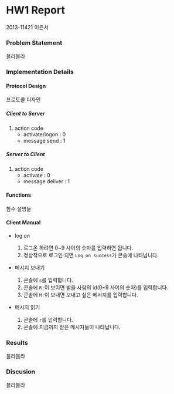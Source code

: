 HW1 Report
====
2013-11421 이은서

### Problem Statement
블라블라

### Implementation Details
#### Protocol Design
프로토콜 디자인

##### Client to Server
1. action code
    - activate/logon : 0
    - message send : 1

##### Server to Client
1. action code
    - activate : 0
    - message deliver : 1

#### Functions
함수 설명들

#### Client Manual
- log on
    1. 로그온 하려면 0~9 사이의 숫자를 입력하면 됩니다.
    1. 정상적으로 로그인 되면 `Log on success`가 콘솔에 나타납니다.

- 메시지 보내기
    1. 콘솔에 `s`를 입력합니다.
    1. 콘솔에 `R:`이 보이면 받을 사람의 id(0~9 사이의 숫자)를 입력합니다.
    1. 콘솔에 `M:`이 보내면 보내고 싶은 메시지를 입력합니다.

- 메시지 읽기
    1. 콘솔에 `r`를 입력합니다.
    1. 콘솔에 지금까지 받은 메시지들이 나타납니다.

### Results
블라블라

### Discusion
블라블라
